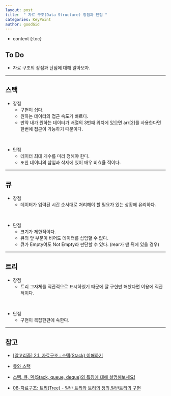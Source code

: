 ```yaml
---
layout: post
title:  " 자료 구조(Data Structure) 장점과 단점 "
categories: KeyPoint
author: goodGid
---
```

* content
{:toc}

## To Do

* 자료 구조의 장점과 단점에 대해 알아보자.










---

## 스택 

* 장점
    - 구현이 쉽다.
    - 원하는 데이터의 접근 속도가 빠르다.
    - 만약 내가 원하는 데이터가 배열의 3번째 위치에 있으면 arr[2]를 사용한다면 한번에 접근이 가능하기 때문이다. 

<br>

* 단점
    - 데이터 최대 개수를 미리 정해야 한다. 
    - 또한 데이터의 삽입과 삭제에 있어 매우 비효율 적이다.

---

## 큐

* 장점
    - 데이터가 입력된 시간 순서대로 처리해야 할 필요가 있는 상황에 유리하다.

<br>

* 단점
    - 크기가 제한적이다.
    - 큐의 앞 부분이 비어도 데이터를 삽입할 수 없다.
    - 큐가 Empty여도 Not Empty라 판단할 수 있다. (rear가 맨 뒤에 있을 경우)


---

## 트리

* 장점
    - 트리 그자체를 직관적으로 표시하였기 때문에 잘 구현만 해놨다면 이용에 직관적이다.

<br>


* 단점
    - 구현이 복잡한편에 속한다.


---

## 참고

* [[알고리즘] 2.1. 자료구조 : 스택(Stack) 이해하기](http://monsieursongsong.tistory.com/4)

* [큐와 스택](https://prezi.com/pdz2tebitnfv/presentation/)

* [스택, 큐, 덱(Stack, queue, deque)의 특징에 대해 설명해보세요!](http://jeong-pro.tistory.com/97)

* [08-자료구조: 트리(Tree) - 일반 트리와 트리의 정의,일반트리의 구현](https://m.blog.naver.com/PostView.nhn?blogId=justkukaro&logNo=220548164184&proxyReferer=https%3A%2F%2Fwww.google.co.kr%2F)
